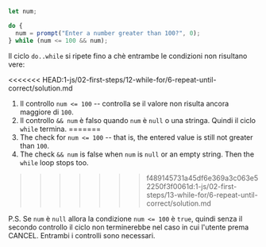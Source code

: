
```js run demo
let num;

do {
  num = prompt("Enter a number greater than 100?", 0);
} while (num <= 100 && num);
```

Il ciclo `do..while` si ripete fino a chè entrambe le condizioni non risultano vere:

<<<<<<< HEAD:1-js/02-first-steps/12-while-for/6-repeat-until-correct/solution.md
1. Il controllo `num <= 100` -- controlla se il valore non risulta ancora maggiore di `100`.
2. Il controllo `&& num` è falso quando `num` è `null` o una stringa. Quindi il ciclo `while` termina.
=======
1. The check for `num <= 100` -- that is, the entered value is still not greater than `100`.
2. The check `&& num` is false when `num` is `null` or an empty string. Then the `while` loop stops too.
>>>>>>> f489145731a45df6e369a3c063e52250f3f0061d:1-js/02-first-steps/13-while-for/6-repeat-until-correct/solution.md

P.S. Se `num` è `null` allora la condizione `num <= 100` è `true`, quindi senza il secondo controllo il ciclo non terminerebbe nel caso in cui l'utente prema CANCEL. Entrambi i controlli sono necessari.
